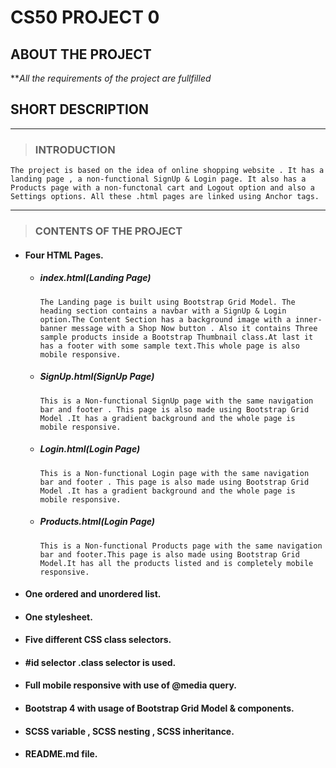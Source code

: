 # CS50 PROJECT 0
## ABOUT THE PROJECT
***All the requirements of the project are fullfilled*


   ## SHORT DESCRIPTION 
___
   > ### INTRODUCTION
   ```text
   The project is based on the idea of online shopping website . It has a landing page , a non-functional SignUp & Login page. It also has a Products page with a non-functonal cart and Logout option and also a Settings options. All these .html pages are linked using Anchor tags.
   ```
___

 > ### CONTENTS OF THE PROJECT 

   * #### Four HTML Pages.
     * ##### index.html(Landing Page)
       ```
       The Landing page is built using Bootstrap Grid Model. The heading section contains a navbar with a SignUp & Login option.The Content Section has a background image with a inner-banner message with a Shop Now button . Also it contains Three sample products inside a Bootstrap Thumbnail class.At last it has a footer with some sample text.This whole page is also mobile responsive.
       ```
     * ##### SignUp.html(SignUp Page)
       ```
       This is a Non-functional SignUp page with the same navigation bar and footer . This page is also made using Bootstrap Grid Model .It has a gradient background and the whole page is mobile responsive.
       ```
     * ##### Login.html(Login Page)
       ```
       This is a Non-functional Login page with the same navigation bar and footer . This page is also made using Bootstrap Grid Model .It has a gradient background and the whole page is mobile responsive.
       ```
     * ##### Products.html(Login Page)
       ```
       This is a Non-functional Products page with the same navigation bar and footer.This page is also made using Bootstrap Grid Model.It has all the products listed and is completely mobile responsive. 
       ```
   * #### One ordered and unordered list.
   * #### One stylesheet.
   * #### Five different CSS class selectors.
   * #### #id selector .class selector is used.
   * #### Full mobile responsive with use of @media query.
   * #### Bootstrap 4 with usage of Bootstrap Grid Model & components.
   * #### SCSS variable , SCSS nesting , SCSS inheritance.
   * #### README.md file.
